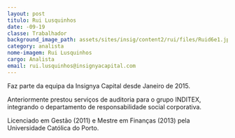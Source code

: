 ```yaml
---
layout: post
titulo: Rui Lusquinhos
date: -09-19
classe: Trabalhador
background_image_path: assets/sites/insig/content2/rui/files/Ruid6e1.jpg
category: analista
nome-imagem: Rui Lusquinhos
cargo: Analista
email: rui.lusquinhos@insignyacapital.com
---
```


Faz parte da equipa da Insignya Capital desde Janeiro de 2015.

Anteriormente prestou serviços de auditoria para o grupo INDITEX, integrando o departamento de responsabilidade social corporativa.

Licenciado em Gestão (2011) e Mestre em Finanças (2013) pela Universidade Católica do Porto.
